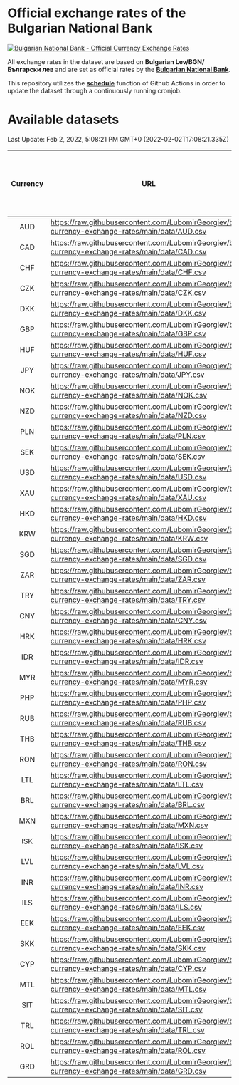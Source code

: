 # Official exchange rates of the Bulgarian National Bank

[![Bulgarian National Bank - Official Currency Exchange Rates](https://github.com/LubomirGeorgiev/bnb-currency-exchange-rates/actions/workflows/update-rates.yml/badge.svg?branch=main)](https://github.com/LubomirGeorgiev/bnb-currency-exchange-rates/actions/workflows/update-rates.yml)

All exchange rates in the dataset are based on **Bulgarian Lev/BGN/Български лев** and are set as official rates by the [**Bulgarian National Bank**](https://www.bnb.bg/Statistics/StExternalSector/StExchangeRates/StERForeignCurrencies/index.htm?toLang=_EN).

This repository utilizes the [**schedule**](https://docs.github.com/en/actions/reference/events-that-trigger-workflows) function of Github Actions in order to update the dataset through a continuously running cronjob.

# Available datasets

<!-- START LINKS (DO NOT EVER FU*ING DELETE THIS COMMENT FOR THE LOVE OF YOUR LIFE!!! IF YOU ARE CURIOS HOW IT WORKS, YOU CAN HAVE A LOOK AT ./src/updateReadme.ts) -->

Last Update: Feb 2, 2022, 5:08:21 PM GMT+0 (2022-02-02T17:08:21.335Z)

| Currency | URL                                                                                             | Number of records | Number of missing days that were filled in |
| :------: | ----------------------------------------------------------------------------------------------- | :---------------: | :----------------------------------------: |
|   AUD    | https://raw.githubusercontent.com/LubomirGeorgiev/bnb-currency-exchange-rates/main/data/AUD.csv |       8026        |                    2473                    |
|   CAD    | https://raw.githubusercontent.com/LubomirGeorgiev/bnb-currency-exchange-rates/main/data/CAD.csv |       8026        |                    2473                    |
|   CHF    | https://raw.githubusercontent.com/LubomirGeorgiev/bnb-currency-exchange-rates/main/data/CHF.csv |       8026        |                    2473                    |
|   CZK    | https://raw.githubusercontent.com/LubomirGeorgiev/bnb-currency-exchange-rates/main/data/CZK.csv |       8026        |                    2473                    |
|   DKK    | https://raw.githubusercontent.com/LubomirGeorgiev/bnb-currency-exchange-rates/main/data/DKK.csv |       8026        |                    2473                    |
|   GBP    | https://raw.githubusercontent.com/LubomirGeorgiev/bnb-currency-exchange-rates/main/data/GBP.csv |       8026        |                    2473                    |
|   HUF    | https://raw.githubusercontent.com/LubomirGeorgiev/bnb-currency-exchange-rates/main/data/HUF.csv |       8026        |                    2473                    |
|   JPY    | https://raw.githubusercontent.com/LubomirGeorgiev/bnb-currency-exchange-rates/main/data/JPY.csv |       8026        |                    2473                    |
|   NOK    | https://raw.githubusercontent.com/LubomirGeorgiev/bnb-currency-exchange-rates/main/data/NOK.csv |       8026        |                    2473                    |
|   NZD    | https://raw.githubusercontent.com/LubomirGeorgiev/bnb-currency-exchange-rates/main/data/NZD.csv |       8026        |                    2473                    |
|   PLN    | https://raw.githubusercontent.com/LubomirGeorgiev/bnb-currency-exchange-rates/main/data/PLN.csv |       8026        |                    2473                    |
|   SEK    | https://raw.githubusercontent.com/LubomirGeorgiev/bnb-currency-exchange-rates/main/data/SEK.csv |       8026        |                    2473                    |
|   USD    | https://raw.githubusercontent.com/LubomirGeorgiev/bnb-currency-exchange-rates/main/data/USD.csv |       8026        |                    2473                    |
|   XAU    | https://raw.githubusercontent.com/LubomirGeorgiev/bnb-currency-exchange-rates/main/data/XAU.csv |       8026        |                    2475                    |
|   HKD    | https://raw.githubusercontent.com/LubomirGeorgiev/bnb-currency-exchange-rates/main/data/HKD.csv |       7726        |                    2384                    |
|   KRW    | https://raw.githubusercontent.com/LubomirGeorgiev/bnb-currency-exchange-rates/main/data/KRW.csv |       7726        |                    2384                    |
|   SGD    | https://raw.githubusercontent.com/LubomirGeorgiev/bnb-currency-exchange-rates/main/data/SGD.csv |       7726        |                    2384                    |
|   ZAR    | https://raw.githubusercontent.com/LubomirGeorgiev/bnb-currency-exchange-rates/main/data/ZAR.csv |       7726        |                    2384                    |
|   TRY    | https://raw.githubusercontent.com/LubomirGeorgiev/bnb-currency-exchange-rates/main/data/TRY.csv |       6210        |                    1916                    |
|   CNY    | https://raw.githubusercontent.com/LubomirGeorgiev/bnb-currency-exchange-rates/main/data/CNY.csv |       6090        |                    1880                    |
|   HRK    | https://raw.githubusercontent.com/LubomirGeorgiev/bnb-currency-exchange-rates/main/data/HRK.csv |       6090        |                    1880                    |
|   IDR    | https://raw.githubusercontent.com/LubomirGeorgiev/bnb-currency-exchange-rates/main/data/IDR.csv |       6090        |                    1880                    |
|   MYR    | https://raw.githubusercontent.com/LubomirGeorgiev/bnb-currency-exchange-rates/main/data/MYR.csv |       6090        |                    1880                    |
|   PHP    | https://raw.githubusercontent.com/LubomirGeorgiev/bnb-currency-exchange-rates/main/data/PHP.csv |       6090        |                    1880                    |
|   RUB    | https://raw.githubusercontent.com/LubomirGeorgiev/bnb-currency-exchange-rates/main/data/RUB.csv |       6090        |                    1880                    |
|   THB    | https://raw.githubusercontent.com/LubomirGeorgiev/bnb-currency-exchange-rates/main/data/THB.csv |       6090        |                    1880                    |
|   RON    | https://raw.githubusercontent.com/LubomirGeorgiev/bnb-currency-exchange-rates/main/data/RON.csv |       6031        |                    1862                    |
|   LTL    | https://raw.githubusercontent.com/LubomirGeorgiev/bnb-currency-exchange-rates/main/data/LTL.csv |       5147        |                    1576                    |
|   BRL    | https://raw.githubusercontent.com/LubomirGeorgiev/bnb-currency-exchange-rates/main/data/BRL.csv |       5122        |                    1585                    |
|   MXN    | https://raw.githubusercontent.com/LubomirGeorgiev/bnb-currency-exchange-rates/main/data/MXN.csv |       5122        |                    1585                    |
|   ISK    | https://raw.githubusercontent.com/LubomirGeorgiev/bnb-currency-exchange-rates/main/data/ISK.csv |       5028        |                    1553                    |
|   LVL    | https://raw.githubusercontent.com/LubomirGeorgiev/bnb-currency-exchange-rates/main/data/LVL.csv |       4784        |                    1464                    |
|   INR    | https://raw.githubusercontent.com/LubomirGeorgiev/bnb-currency-exchange-rates/main/data/INR.csv |       4753        |                    1469                    |
|   ILS    | https://raw.githubusercontent.com/LubomirGeorgiev/bnb-currency-exchange-rates/main/data/ILS.csv |       4031        |                    1252                    |
|   EEK    | https://raw.githubusercontent.com/LubomirGeorgiev/bnb-currency-exchange-rates/main/data/EEK.csv |       3992        |                    1218                    |
|   SKK    | https://raw.githubusercontent.com/LubomirGeorgiev/bnb-currency-exchange-rates/main/data/SKK.csv |       2968        |                    910                     |
|   CYP    | https://raw.githubusercontent.com/LubomirGeorgiev/bnb-currency-exchange-rates/main/data/CYP.csv |       2900        |                    884                     |
|   MTL    | https://raw.githubusercontent.com/LubomirGeorgiev/bnb-currency-exchange-rates/main/data/MTL.csv |       2600        |                    795                     |
|   SIT    | https://raw.githubusercontent.com/LubomirGeorgiev/bnb-currency-exchange-rates/main/data/SIT.csv |       2538        |                    774                     |
|   TRL    | https://raw.githubusercontent.com/LubomirGeorgiev/bnb-currency-exchange-rates/main/data/TRL.csv |       1816        |                    557                     |
|   ROL    | https://raw.githubusercontent.com/LubomirGeorgiev/bnb-currency-exchange-rates/main/data/ROL.csv |       1695        |                    522                     |
|   GRD    | https://raw.githubusercontent.com/LubomirGeorgiev/bnb-currency-exchange-rates/main/data/GRD.csv |        359        |                    107                     |

<!-- END LINKS (DO NOT EVER FU*ING DELETE THIS COMMENT FOR THE LOVE OF YOUR LIFE!!! IF YOU ARE CURIOS HOW IT WORKS, YOU CAN HAVE A LOOK AT ./src/updateReadme.ts) -->
